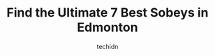 ---
layout: ampstory
image: https://i0.wp.com/www.auto.or.id/wp-content/uploads/2023/06/sobeys-st-albert-0-edmonton-1686322697.jpeg?resize=640,853
author: techidn
featured: false
description: Edmonton, Alberta, Canada is a haven for Sobeys enthusiasts, boasting an impressive array of 7 top-notch establishments. Whether youre a seasoned connoisseur or simply curious to explore th
title: Find the Ultimate 7 Best Sobeys in Edmonton
cover:
   title: Find the Ultimate 7 Best Sobeys in Edmonton
   subtitle: AUTO.OR.ID
   background: https://www.auto.or.id/wp-content/uploads/2023/06/sobeys-st-albert-0-edmonton-1686322697.jpeg

pages: 
 - layout: thirds
   top: <h1>#1 Sobeys - Belmont</h1>
   bottom: "<p>Went in today with my 2.5 year old and we tried the baby carts and everyone was super friendly and patient with the fact he was learning the cart ropes if you will! Defin</p>"
   background: https://www.auto.or.id/wp-content/uploads/2023/06/sobeys-st-albert-1-edmonton-1686322698.jpeg
   backgroundblur: true
 - layout: thirds
   top: <h1>#2 Sobeys - Namao</h1>
   bottom: "<p>9611 167 Ave, Edmonton, AB T5Z 3L1, Canada</p>"
   background: https://www.auto.or.id/wp-content/uploads/2023/06/sobeys-st-albert-2-edmonton-1686322699.jpeg
   cta:
      link: https://www.auto.or.id/find-the-ultimate-7-best-sobeys-in-edmonton/
      text: Find the Ultimate 7 Best Sobeys in Edmonton
 - layout: thirds
   top: <h1>#3 Sobeys - Walker</h1>
   bottom: "<p>5309 Ellerslie Rd SW, Edmonton, AB T6X 1A4, Canada</p>"
   background: https://images.unsplash.com/photo-1597220669155-4a3e59232dc9?ixlib=rb-4.0.3&ixid=MnwxMjA3fDB8MHxwaG90by1wYWdlfHx8fGVufDB8fHx8&auto=format&fit=crop&w=640&h=853&q=80
   cta:
      link: https://www.auto.or.id/find-the-ultimate-7-best-sobeys-in-edmonton/
      text: Find the Ultimate 7 Best Sobeys in Edmonton
 - layout: thirds
   top: <h1>#4 Sobeys - Hollick Kenyon</h1>
   bottom: "<p>5119 167 Ave NW, Edmonton, AB T5Y 0L2, Canada</p>"
   background: https://images.unsplash.com/photo-1610205296127-02e7366806e4?ixlib=rb-4.0.3&ixid=MnwxMjA3fDB8MHxwaG90by1wYWdlfHx8fGVufDB8fHx8&auto=format&fit=crop&w=640&h=853&q=80
   cta:
      link: https://www.auto.or.id/find-the-ultimate-7-best-sobeys-in-edmonton/
      text: Find the Ultimate 7 Best Sobeys in Edmonton
 - layout: thirds
   top: <h1>#5 Sobeys - Southbrook</h1>
   bottom: "<p>1109 James Mowatt Trail SW, Edmonton, AB T6W 1S4, Canada</p>"
   background: https://images.unsplash.com/photo-1535448580089-c7f9490c78b1?ixlib=rb-4.0.3&ixid=MnwxMjA3fDB8MHxwaG90by1wYWdlfHx8fGVufDB8fHx8&auto=format&fit=crop&w=640&h=853&q=80
   cta:
      link: https://www.auto.or.id/find-the-ultimate-7-best-sobeys-in-edmonton/
      text: Find the Ultimate 7 Best Sobeys in Edmonton
 - layout: thirds
   top: <h1>#6 Sobeys - Meadowbrook</h1>
   bottom: "<p>3819 34 St NW, Edmonton, AB T6T 1K9, Canada</p>"
   background: https://images.unsplash.com/photo-1607120349427-e3146fe0a68f?ixlib=rb-4.0.3&ixid=MnwxMjA3fDB8MHxwaG90by1wYWdlfHx8fGVufDB8fHx8&auto=format&fit=crop&w=640&h=853&q=80
   cta:
      link: https://www.auto.or.id/find-the-ultimate-7-best-sobeys-in-edmonton/
      text: Find the Ultimate 7 Best Sobeys in Edmonton
 - layout: thirds
   top: <h1>#7 Sobeys - Beaumaris</h1>
   bottom: "<p>15367 Castle Downs Rd NW, Edmonton, AB T5X 6C3, Canada</p>"
   background: https://images.unsplash.com/photo-1639928844164-e530cf328bff?ixlib=rb-4.0.3&ixid=MnwxMjA3fDB8MHxwaG90by1wYWdlfHx8fGVufDB8fHx8&auto=format&fit=crop&w=640&h=853&q=80
   cta:
      link: https://www.auto.or.id/find-the-ultimate-7-best-sobeys-in-edmonton/
      text: Find the Ultimate 7 Best Sobeys in Edmonton
 - layout: thirds
   middle: Continue reading...
   background: https://images.unsplash.com/photo-1621615645943-6948d5288720?ixlib=rb-4.0.3&ixid=MnwxMjA3fDB8MHxwaG90by1wYWdlfHx8fGVufDB8fHx8&auto=format&fit=crop&w=640&h=853&q=80
   cta:
      link: https://www.auto.or.id/find-the-ultimate-7-best-sobeys-in-edmonton/
      text: Find the Ultimate 7 Best Sobeys in Edmonton

---
